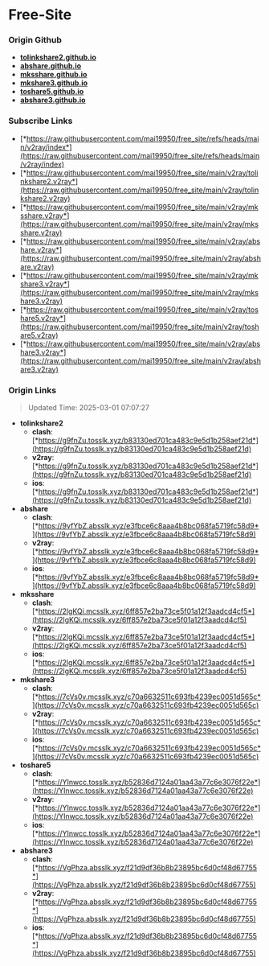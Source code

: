 # Free-Site

### Origin Github

- [**tolinkshare2.github.io**](https://github.com/tolinkshare2/tolinkshare2.github.io)
- [**abshare.github.io**](https://github.com/abshare/abshare.github.io)
- [**mksshare.github.io**](https://github.com/mksshare/mksshare.github.io)
- [**mkshare3.github.io**](https://github.com/mkshare3/mkshare3.github.io)
- [**toshare5.github.io**](https://github.com/toshare5/toshare5.github.io)
- [**abshare3.github.io**](https://github.com/abshare3/abshare3.github.io)

### Subscribe Links

- [*https://raw.githubusercontent.com/mai19950/free_site/refs/heads/main/v2ray/index*](https://raw.githubusercontent.com/mai19950/free_site/refs/heads/main/v2ray/index)
- [*https://raw.githubusercontent.com/mai19950/free_site/main/v2ray/tolinkshare2.v2ray*](https://raw.githubusercontent.com/mai19950/free_site/main/v2ray/tolinkshare2.v2ray)
- [*https://raw.githubusercontent.com/mai19950/free_site/main/v2ray/mksshare.v2ray*](https://raw.githubusercontent.com/mai19950/free_site/main/v2ray/mksshare.v2ray)
- [*https://raw.githubusercontent.com/mai19950/free_site/main/v2ray/abshare.v2ray*](https://raw.githubusercontent.com/mai19950/free_site/main/v2ray/abshare.v2ray)
- [*https://raw.githubusercontent.com/mai19950/free_site/main/v2ray/mkshare3.v2ray*](https://raw.githubusercontent.com/mai19950/free_site/main/v2ray/mkshare3.v2ray)
- [*https://raw.githubusercontent.com/mai19950/free_site/main/v2ray/toshare5.v2ray*](https://raw.githubusercontent.com/mai19950/free_site/main/v2ray/toshare5.v2ray)
- [*https://raw.githubusercontent.com/mai19950/free_site/main/v2ray/abshare3.v2ray*](https://raw.githubusercontent.com/mai19950/free_site/main/v2ray/abshare3.v2ray)

### Origin Links

> Updated Time: 2025-03-01 07:07:27

- **tolinkshare2**
  - **clash**: [*https://g9fnZu.tosslk.xyz/b83130ed701ca483c9e5d1b258aef21d*](https://g9fnZu.tosslk.xyz/b83130ed701ca483c9e5d1b258aef21d)
  - **v2ray**: [*https://g9fnZu.tosslk.xyz/b83130ed701ca483c9e5d1b258aef21d*](https://g9fnZu.tosslk.xyz/b83130ed701ca483c9e5d1b258aef21d)
  - **ios**: [*https://g9fnZu.tosslk.xyz/b83130ed701ca483c9e5d1b258aef21d*](https://g9fnZu.tosslk.xyz/b83130ed701ca483c9e5d1b258aef21d)
- **abshare**
  - **clash**: [*https://9vfYbZ.absslk.xyz/e3fbce6c8aaa4b8bc068fa5719fc58d9*](https://9vfYbZ.absslk.xyz/e3fbce6c8aaa4b8bc068fa5719fc58d9)
  - **v2ray**: [*https://9vfYbZ.absslk.xyz/e3fbce6c8aaa4b8bc068fa5719fc58d9*](https://9vfYbZ.absslk.xyz/e3fbce6c8aaa4b8bc068fa5719fc58d9)
  - **ios**: [*https://9vfYbZ.absslk.xyz/e3fbce6c8aaa4b8bc068fa5719fc58d9*](https://9vfYbZ.absslk.xyz/e3fbce6c8aaa4b8bc068fa5719fc58d9)
- **mksshare**
  - **clash**: [*https://2lgKQi.mcsslk.xyz/6ff857e2ba73ce5f01a12f3aadcd4cf5*](https://2lgKQi.mcsslk.xyz/6ff857e2ba73ce5f01a12f3aadcd4cf5)
  - **v2ray**: [*https://2lgKQi.mcsslk.xyz/6ff857e2ba73ce5f01a12f3aadcd4cf5*](https://2lgKQi.mcsslk.xyz/6ff857e2ba73ce5f01a12f3aadcd4cf5)
  - **ios**: [*https://2lgKQi.mcsslk.xyz/6ff857e2ba73ce5f01a12f3aadcd4cf5*](https://2lgKQi.mcsslk.xyz/6ff857e2ba73ce5f01a12f3aadcd4cf5)
- **mkshare3**
  - **clash**: [*https://7cVs0v.mcsslk.xyz/c70a6632511c693fb4239ec0051d565c*](https://7cVs0v.mcsslk.xyz/c70a6632511c693fb4239ec0051d565c)
  - **v2ray**: [*https://7cVs0v.mcsslk.xyz/c70a6632511c693fb4239ec0051d565c*](https://7cVs0v.mcsslk.xyz/c70a6632511c693fb4239ec0051d565c)
  - **ios**: [*https://7cVs0v.mcsslk.xyz/c70a6632511c693fb4239ec0051d565c*](https://7cVs0v.mcsslk.xyz/c70a6632511c693fb4239ec0051d565c)
- **toshare5**
  - **clash**: [*https://YInwcc.tosslk.xyz/b52836d7124a01aa43a77c6e3076f22e*](https://YInwcc.tosslk.xyz/b52836d7124a01aa43a77c6e3076f22e)
  - **v2ray**: [*https://YInwcc.tosslk.xyz/b52836d7124a01aa43a77c6e3076f22e*](https://YInwcc.tosslk.xyz/b52836d7124a01aa43a77c6e3076f22e)
  - **ios**: [*https://YInwcc.tosslk.xyz/b52836d7124a01aa43a77c6e3076f22e*](https://YInwcc.tosslk.xyz/b52836d7124a01aa43a77c6e3076f22e)
- **abshare3**
  - **clash**: [*https://VgPhza.absslk.xyz/f21d9df36b8b23895bc6d0cf48d67755*](https://VgPhza.absslk.xyz/f21d9df36b8b23895bc6d0cf48d67755)
  - **v2ray**: [*https://VgPhza.absslk.xyz/f21d9df36b8b23895bc6d0cf48d67755*](https://VgPhza.absslk.xyz/f21d9df36b8b23895bc6d0cf48d67755)
  - **ios**: [*https://VgPhza.absslk.xyz/f21d9df36b8b23895bc6d0cf48d67755*](https://VgPhza.absslk.xyz/f21d9df36b8b23895bc6d0cf48d67755)
